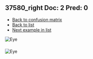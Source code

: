 ## 37580_right Doc: 2 Pred: 0
- [Back to confusion matrix](https://github.com/juliandewit/kaggle_retinopathy/blob/master/matrix.md)
- [Back to list](https://github.com/juliandewit/kaggle_retinopathy/blob/master/lists/20/list.md)
- [Next example in list](https://github.com/juliandewit/kaggle_retinopathy/blob/master/lists/20/37/37598_right.md)

![Eye](https://retinopaty.blob.core.windows.net/size1024/37580_right_2.jpeg)

### 

![Eye]()
